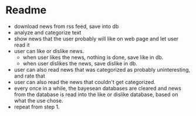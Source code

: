 # Readme #

- download news from rss feed, save into db
- analyze and categorize text 
- show news that the user probably will like on web page and let user read it
- user can like or dislike news.
    - when user likes the news, nothing is done, save like in db.
    - when user dislikes the news, save dislike in db.
- user can also read news that was categorized as probably uninteresting, and rate that
- user can also read the news that couldn't get categorized.
- every once in a while, the bayesean databases are cleared and news from the database is 
  read into the like or dislike database, based on what the use chose.
- repeat from step 1.